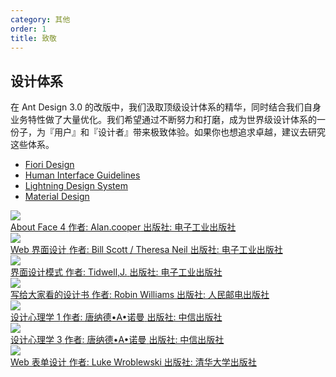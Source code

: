 ```yaml
---
category: 其他
order: 1
title: 致敬
---
```


## 设计体系

在 Ant Design 3.0 的改版中，我们汲取顶级设计体系的精华，同时结合我们自身业务特性做了大量优化。我们希望通过不断努力和打磨，成为世界级设计体系的一份子，为『用户』和『设计者』带来极致体验。如果你也想追求卓越，建议去研究这些体系。

- [Fiori Design](https://experience.sap.com/fiori-design-web/)
- [Human Interface Guidelines](https://developer.apple.com/ios/human-interface-guidelines/overview/themes/)
- [Lightning Design System](https://lightningdesignsystem.com/getting-started/)
- [Material Design](https://material.io/)

<div class="resource-cards">
  <a target="_blank" href="http://book.douban.com/subject/26642302/" class="resource-card">
    <div class="resource-card-cover">
      <img src="https://os.alipayobjects.com/rmsportal/PeeRQQIGQJCswxe.png">
    </div>
    <div class="resource-card-content">
      <span class="resource-card-title">About Face 4</span>
      <span class="resource-card-description">作者: Alan.cooper</span>
      <span class="resource-card-description">出版社: 电子工业出版社</span>
    </div>
  </a>
  <a target="_blank" href="http://book.douban.com/subject/3821157/" class="resource-card">
    <div class="resource-card-cover">
      <img src="https://os.alipayobjects.com/rmsportal/CoojVXLtoWrUSmI.png">
    </div>
    <div class="resource-card-content">
      <span class="resource-card-title">Web 界面设计</span>
      <span class="resource-card-description">作者: Bill Scott / Theresa Neil</span>
      <span class="resource-card-description">出版社: 电子工业出版社</span>
    </div>
  </a>
  <a target="_blank" href="http://book.douban.com/subject/25716088/" class="resource-card">
    <div class="resource-card-cover">
      <img src="https://os.alipayobjects.com/rmsportal/oRxdwgZMwfEFeJa.png">
    </div>
    <div class="resource-card-content">
      <span class="resource-card-title">界面设计模式</span>
      <span class="resource-card-description">作者: Tidwell,J.</span>
      <span class="resource-card-description">出版社: 电子工业出版社</span>
    </div>
  </a>
  <a target="_blank" href="http://book.douban.com/subject/3323633/" class="resource-card">
    <div class="resource-card-cover">
      <img src="https://os.alipayobjects.com/rmsportal/SNdJVyZaZwdwJmr.png">
    </div>
    <div class="resource-card-content">
      <span class="resource-card-title">写给大家看的设计书</span>
      <span class="resource-card-description">作者: Robin Williams</span>
      <span class="resource-card-description">出版社: 人民邮电出版社</span>
    </div>
  </a>
  <a target="_blank" href="http://book.douban.com/subject/26102860/" class="resource-card">
    <div class="resource-card-cover">
      <img src="https://os.alipayobjects.com/rmsportal/txGrSvGFMTTrwjY.png">
    </div>
    <div class="resource-card-content">
      <span class="resource-card-title">设计心理学 1</span>
      <span class="resource-card-description">作者: 唐纳德•A•诺曼</span>
      <span class="resource-card-description">出版社: 中信出版社</span>
    </div>
  </a>
  <a target="_blank" href="http://book.douban.com/subject/26424688/" class="resource-card">
    <div class="resource-card-cover">
      <img src="https://os.alipayobjects.com/rmsportal/cZQyAARFxzaKEOG.png">
    </div>
    <div class="resource-card-content">
      <span class="resource-card-title">设计心理学 3</span>
      <span class="resource-card-description">作者: 唐纳德•A•诺曼</span>
      <span class="resource-card-description">出版社: 中信出版社</span>
    </div>
  </a>
  <a target="_blank" href="http://book.douban.com/subject/4886100/" class="resource-card">
    <div class="resource-card-cover">
      <img src="https://os.alipayobjects.com/rmsportal/moeFnnuXrputdag.png">
    </div>
    <div class="resource-card-content">
      <span class="resource-card-title">Web 表单设计</span>
      <span class="resource-card-description">作者: Luke Wroblewski</span>
      <span class="resource-card-description">出版社: 清华大学出版社</span>
    </div>
  </a>
</div>
